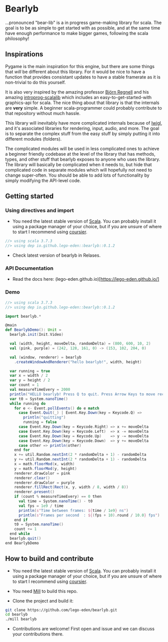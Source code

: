 # Bearlyb
...pronounced "bear-lib" is a in progress game-making library for scala. The goal is to be as simple to get started with as possible, and at the same time have enough performance to make bigger games, following the scala philosophy!

## Inspirations
Pygame is the main inspiration for this engine, but there are some things that *will* be different about this library. For it would be nice to have a function that provides consistant updates to have a stable framerate as it is non-trivial to do this yourself.

It is also very inspired by the amazing professor [Björn Regnell](https://github.com/bjornregnell) and his amazing [introprog-scalalib](https://github.com/lunduniversity/introprog-scalalib) which includes an easy-to-get-started-with graphics-api for scala. The nice thing about that library is that the internals are **very** simple. A beginner scala-programmer could probably contribute to that repository without much hassle.

This library will inevitably have more complicated internals because of [lwjgl](https://www.lwjgl.org/), and it's associated libraries for rendering, input, audio, and more. The goal is to separate the complex stuff from the easy stuff by simply putting it into different modules (folders). 

The complicated modules will be used in less complicated ones to achieve a beginner friendly codebase at the level of the library that has methods, types, and other stuff that bearlyb exposes to anyone who uses the library. The library will basically be complicated when it needs to, but hide that complicated code in separate modules which will hopefully not need to change super-often. You should be able to add lots of functionality by simply modifying the API-level code.

## Getting started

### Using directives and import

* You need the latest stable version of [Scala](https://www.scala-lang.org/). You can probably install it using a package manager of your choice, but if you are unsure of where to start I recommend using [coursier](https://get-coursier.io/).

```scala
//> using scala 3.7.3
//> using dep io.github.lego-eden::bearlyb::0.1.2 
```

* Check latest version of bearlyb in Relases.

### API Documentation

* Read the docs here: (lego-eden.github.io)[https://lego-eden.github.io/]

### Demo

```scala
//> using scala 3.7.3
//> using dep io.github.lego-eden::bearlyb::0.1.2 

import bearlyb.*

@main
def BearlybDemo(): Unit =
  bearlyb.init(Init.Video)

  val (width, height, moveDelta, randomDelta) = (800, 600, 10, 2)
  val (pink, purple) = (242, 128, 161, 0) -> (153, 102, 204, 0)

  val (window, renderer) = bearlyb
    .createWindowAndRenderer("hello bearlyb!", width, height)

  var running = true
  var x = width / 2
  var y = height / 2
  var count = 1
  val measureTimeEvery = 2000
  println("HELLO bearlyb! Press Q to quit. Press Arrow Keys to move rectangle.")
  var t0 = System.nanoTime()
  while running do
    for e <- Event.pollEvents() do e match
      case Event.Quit(_) | Event.Key.Down(key = Keycode.Q) =>
        println("quitting")
        running = false
      case Event.Key.Down(key = Keycode.Right) => x += moveDelta
      case Event.Key.Down(key = Keycode.Left)  => x -= moveDelta
      case Event.Key.Down(key = Keycode.Up)    => y -= moveDelta
      case Event.Key.Down(key = Keycode.Down)  => y += moveDelta
      case other => println(other)
    end for
    x += util.Random.nextInt(2 * randomDelta + 1) - randomDelta
    y += util.Random.nextInt(2 * randomDelta + 1) - randomDelta
    x = math.floorMod(x, width)
    y = math.floorMod(y, height)
    renderer.drawColor = pink
    renderer.clear()
    renderer.drawColor = purple
    renderer.fillRect(Rect(x, y, width / 8, width / 8))
    renderer.present()
    if (count % measureTimeEvery) == 0 then 
      val time = System.nanoTime() - t0
      val fps = 1e9 / time
      println(s"Time between frames: ${time / 1e9} ns")
      println(s"Frames per second  : ${(fps + 10).round / 10.0} fps")
    end if
    t0 = System.nanoTime()
    count += 1
  end while
  bearlyb.quit()
end BearlybDemo
```


## How to build and contribute

* You need the latest stable version of [Scala](https://www.scala-lang.org/). You can probably install it using a package manager of your choice, but if you are unsure of where to start I recommend using [coursier](https://get-coursier.io/).

* You need [Mill](https://mill-build.org) to build this repo.

* Clone the project and build it:
 
```bash
git clone https://github.com/lego-eden/bearlyb.git
cd bearlyb
./mill bearlyb
```

* Contributions are welcome! First open and issue and we can discuss your contributions there.
